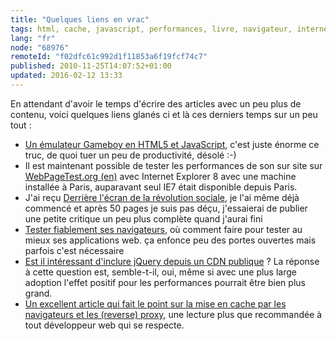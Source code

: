 ```yaml
---
title: "Quelques liens en vrac"
tags: html, cache, javascript, performances, livre, navigateur, internet explorer, jquery
lang: "fr"
node: "68976"
remoteId: "f02dfc61c992d1f11853a6f19fcf74c7"
published: 2010-11-25T14:07:52+01:00
updated: 2016-02-12 13:33
---
```


En attendant d'avoir le temps d'écrire des articles avec un peu plus de contenu, voici quelques liens glanés ci et là ces derniers temps sur un peu tout :

* [Un émulateur Gameboy en HTML5 et JavaScript](https://sourceforge.net/projects/jsgbemu/), c'est juste énorme ce truc, de quoi tuer un peu de productivité, désolé :-)
* Il est maintenant possible de tester les performances de son sur site sur [WebPageTest.org (en)](http://www.webpagetest.org/)&nbsp;avec Internet Explorer 8 avec une machine installée à Paris, auparavant seul IE7 était disponible depuis Paris.
* J'ai reçu [Derrière l'écran de la révolution sociale](http://revolutionsociale.wordpress.com/), je l'ai même déjà commencé et après 50 pages je suis pas déçu, j'essaierai de publier une petite critique un peu plus complète quand j'aurai fini
* [Tester fiablement ses navigateurs](http://braincracking.org/2010/11/24/tester-fiablement-ses-navigateurs/), où comment faire pour tester au mieux ses applications web. ça enfonce peu des portes ouvertes mais parfois c'est nécessaire
* [Est il intéressant d'inclure jQuery depuis un CDN publique](http://encosia.com/2010/09/15/6953-reasons-why-i-still-let-google-host-jquery-for-me/) ? La réponse à cette question est, semble-t-il, oui, même si avec une plus large adoption l'effet positif pour les performances pourrait être bien plus grand.
* [Un excellent article qui fait le point sur la mise en cache par les navigateurs et les (reverse) proxy](http://www.mnot.net/cache_docs/index.fr.html), une lecture plus que recommandée à tout développeur web qui se respecte.
